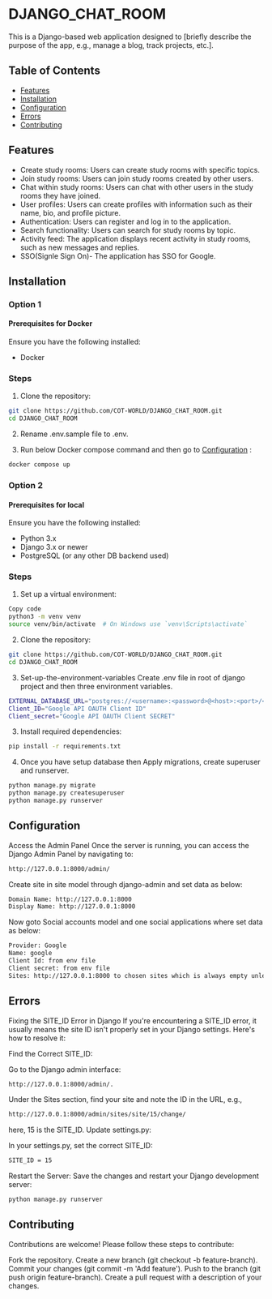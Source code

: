 # DJANGO_CHAT_ROOM

This is a Django-based web application designed to [briefly describe the purpose of the app, e.g., manage a blog, track projects, etc.].

## Table of Contents

- [Features](#features)
- [Installation](#installation)
- [Configuration](#configuration)
- [Errors](#errors)
- [Contributing](#contributing)

## Features

- Create study rooms: Users can create study rooms with specific topics.
- Join study rooms: Users can join study rooms created by other users.
- Chat within study rooms: Users can chat with other users in the study rooms they have joined.
- User profiles: Users can create profiles with information such as their name, bio, and profile picture.
- Authentication: Users can register and log in to the application.
- Search functionality: Users can search for study rooms by topic.
- Activity feed: The application displays recent activity in study rooms, such as new messages and replies.
- SSO(Signle Sign On)- The application has SSO for Google.

## Installation

### Option 1

#### Prerequisites for Docker

Ensure you have the following installed:
- Docker

### Steps

1. Clone the repository:
```bash
git clone https://github.com/COT-WORLD/DJANGO_CHAT_ROOM.git
cd DJANGO_CHAT_ROOM
```

2. Rename .env.sample file to .env.

3. Run below Docker compose command and then go to [Configuration](#configuration)  :
```bash
docker compose up
```

### Option 2

#### Prerequisites for local

Ensure you have the following installed:
- Python 3.x
- Django 3.x or newer
- PostgreSQL (or any other DB backend used)

### Steps

1. Set up a virtual environment:

```bash
Copy code
python3 -m venv venv
source venv/bin/activate  # On Windows use `venv\Scripts\activate`
```
2. Clone the repository:
```bash
git clone https://github.com/COT-WORLD/DJANGO_CHAT_ROOM.git
cd DJANGO_CHAT_ROOM
```
3. Set-up-the-environment-variables
Create .env file in root of django project and then three environment variables.
```bash
EXTERNAL_DATABASE_URL="postgres://<username>:<password>@<host>:<port>/<database>"
Client_ID="Google API OAUTH Client ID"
Client_secret="Google API OAUTH Client SECRET"
```

3. Install required dependencies:

```bash
pip install -r requirements.txt
```
4. Once you have setup database then Apply migrations, create superuser and runserver.

```bash 
python manage.py migrate
python manage.py createsuperuser
python manage.py runserver
```
## Configuration
Access the Admin Panel
Once the server is running, you can access the Django Admin Panel by navigating to:
```bash
http://127.0.0.1:8000/admin/
```
Create site in site model through django-admin and set data as below:
```bash
Domain Name: http://127.0.0.1:8000
Display Name: http://127.0.0.1:8000
```
Now goto Social accounts model and one social applications where set data as below:

```bash
Provider: Google
Name: google
Client Id: from env file
Client secret: from env file
Sites: http://127.0.0.1:8000 to chosen sites which is always empty unless you add something.
```
## Errors
Fixing the SITE_ID Error in Django
If you're encountering a SITE_ID error, it usually means the site ID isn't properly set in your Django settings. Here's how to resolve it:

Find the Correct SITE_ID:

Go to the Django admin interface: 
```bash 
http://127.0.0.1:8000/admin/.
```
Under the Sites section, find your site and note the ID in the URL, e.g., 
```bash
http://127.0.0.1:8000/admin/sites/site/15/change/ 
```
here, 15 is the SITE_ID.
Update settings.py:

In your settings.py, set the correct SITE_ID:
```bash
SITE_ID = 15
```
Restart the Server:
Save the changes and restart your Django development server:
```bash
python manage.py runserver
```
## Contributing

Contributions are welcome! Please follow these steps to contribute:

Fork the repository.
Create a new branch (git checkout -b feature-branch).
Commit your changes (git commit -m 'Add feature').
Push to the branch (git push origin feature-branch).
Create a pull request with a description of your changes.

